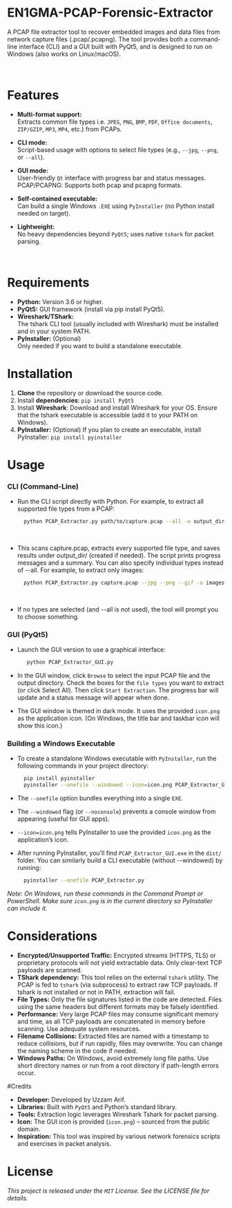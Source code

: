 # EN1GMA-PCAP-Forensic-Extractor
A PCAP file extractor tool to recover embedded images and data files from network capture files (.pcap/.pcapng). The tool provides both a command-line interface (CLI) and a GUI built with PyQt5, and is designed to run on Windows (also works on Linux/macOS).

<br>


# Features
- <a> **Multi-format support:** <br>
  Extracts common file types i.e. `JPEG`, `PNG`, `BMP`, `PDF`, `Office documents`, `ZIP/GZIP`, `MP3`, `MP4`, etc.) from PCAPs. </a>
- <a> **CLI mode:** <br>
  Script-based usage with options to select file types (e.g., `--jpg`, `--png`, or `--all`). </a> 

- <a> **GUI mode:** <br>
  User-friendly `Qt` interface with progress bar and status messages.
PCAP/PCAPNG: Supports both pcap and pcapng formats.</a>

- <a> **Self-contained executable:** <br>
  Can build a single Windows `.EXE` using `PyInstaller` (no Python install needed on target).</a>

-  <a> **Lightweight:** <br>
  No heavy dependencies beyond `PyQt5`; uses native `tshark` for packet parsing. </a>

<br>


# Requirements
- <a> **Python:** Version 3.6 or higher.</a>
- <a> **PyQt5:** GUI framework (install via pip install PyQt5). </a>
- <a> **Wireshark/TShark:** <br>
  The tshark CLI tool (usually included with Wireshark) must be installed and in your system PATH. </a>
- <a> **PyInstaller:** (Optional) <br>
  Only needed if you want to build a standalone executable. </a>
  
# Installation
1. <a> **Clone** the repository or download the source code. </a>
2. <a> Install **dependencies**: `pip install PyQt5` </a>
3. <a> Install **Wireshark**: Download and install Wireshark for your OS. Ensure that the tshark executable is accessible (add it to your PATH on Windows).</a>
4. <a>**PyInstaller:** (Optional)  If you plan to create an executable, install PyInstaller: `pip install pyinstaller` </a>


# Usage
### CLI (Command-Line)
- <a> Run the CLI script directly with Python. For example, to extract all supported file types from a PCAP: </a>

  ```bash
    python PCAP_Extractor.py path/to/capture.pcap --all -o output_dir

<br>

- <a> This scans capture.pcap, extracts every supported file type, and saves results under output_dir/ (created if needed). The script prints progress messages and a summary. You can also specify individual types instead of --all. For example, to extract only images: </a>

    ```bash
      python PCAP_Extractor.py capture.pcap --jpg --png --gif -o images_out

<br>

- <a> If no types are selected (and --all is not used), the tool will prompt you to choose something. <a>


### GUI (PyQt5)
- <a> Launch the GUI version to use a graphical interface: </a>
  ```bash
     python PCAP_Extractor_GUI.py

- <a> In the GUI window, click `Browse` to select the input PCAP file and the output directory. Check the boxes for the `file types` you want to extract (or click Select All). Then click `Start Extraction`. The progress bar will update and a status message will appear when done.

- The GUI window is themed in dark mode. It uses the provided `icon.png` as the application icon. (On Windows, the title bar and taskbar icon will show this icon.)

  
### Building a Windows Executable
- <a> To create a standalone Windows executable with `PyInstaller`, run the following commands in your project directory: </a>
  ```bash
    pip install pyinstaller
    pyinstaller --onefile --windowed --icon=icon.png PCAP_Extractor_GUI.py

- <a> The `--onefile` option bundles everything into a single `EXE`.
- The `--windowed` flag (or `--noconsole`) prevents a console window from appearing (useful for GUI apps).
- `--icon=icon.png` tells PyInstaller to use the provided `icon.png` as the application’s icon.
  
- After running PyInstaller, you’ll find `PCAP_Extractor_GUI.exe` in the `dist/` folder. You can similarly build a CLI executable (without --windowed) by running: </a>
  ```bash
    pyinstaller --onefile PCAP_Extractor.py
<i> Note: On Windows, run these commands in the Command Prompt or PowerShell. Make sure `icon.png` is in the current directory so PyInstaller can include it.</i>


# Considerations
- <a> **Encrypted/Unsupported Traffic:** Encrypted streams (HTTPS, TLS) or proprietary protocols will not yield extractable data. Only clear-text TCP payloads are scanned.</a> 
- <a> **TShark dependency:** This tool relies on the external `tshark` utility. The PCAP is fed to `tshark` (via subprocess) to extract raw TCP payloads. If tshark is not installed or not in PATH, extraction will fail.</a> 
- <a> **File Types:** Only the file signatures listed in the code are detected. Files using the same headers but different formats may be falsely identified.</a> 
- <a> **Performance:** Very large PCAP files may consume significant memory and time, as all TCP payloads are concatenated in memory before scanning. Use adequate system resources.</a> 
- <a> **Filename Collisions:** Extracted files are named with a timestamp to reduce collisions, but if run rapidly, files may overwrite. You can change the naming scheme in the code if needed.</a> 
- <a> **Windows Paths:** On Windows, avoid extremely long file paths. Use short directory names or run from a root directory if path-length errors occur.</a> 

#Credits
- <a> **Developer:** Developed by Uzzam Arif.</a>
- <a> **Libraries:** Built with `PyQt5` and Python’s standard library.</a>
- <a> **Tools:** Extraction logic leverages Wireshark Tshark for packet parsing.</a>
- <a> **Icon:** The GUI icon is provided (`icon.png`) – sourced from the public domain.</a>
- <a> **Inspiration:** This tool was inspired by various network forensics scripts and exercises in packet analysis. </a>

# License
<i> This project is released under the `MIT` License. See the LICENSE file for details. </i>
